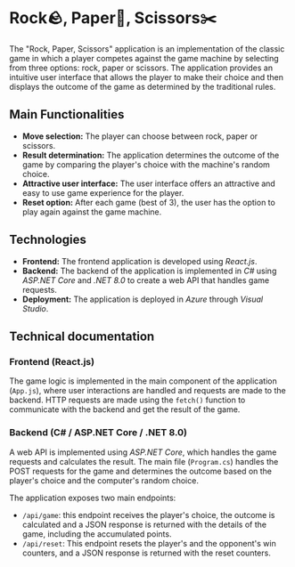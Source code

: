# Rock🪨, Paper📃, Scissors✂️

The "Rock, Paper, Scissors" application is an implementation of the classic game in which a player competes against the game machine by selecting from three options: rock, paper or scissors. The application provides an intuitive user interface that allows the player to make their choice and then displays the outcome of the game as determined by the traditional rules.

## Main Functionalities

 - **Move selection:** The player can choose between rock, paper or scissors.
 - **Result determination:** The application determines the outcome of the game by comparing the player's choice with the machine's random choice.
 - **Attractive user interface:** The user interface offers an attractive and easy to use game experience for the player.
 - **Reset option:** After each game (best of 3), the user has the option to play again against the game machine.

## Technologies

 - **Frontend:** The frontend application is developed using *React.js*.
 - **Backend:** The backend of the application is implemented in *C#* using *ASP.NET Core* and *.NET 8.0* to create a web API that handles game requests. 
 - **Deployment:** The application is deployed in *Azure* through *Visual Studio*.

## Technical documentation

### Frontend (React.js)

The game logic is implemented in the main component of the application (`App.js`), where user interactions are handled and requests are made to the backend. HTTP requests are made using the `fetch()` function to communicate with the backend and get the result of the game.

### Backend (C# / ASP.NET Core / **.NET 8.0**)

A web API is implemented using *ASP.NET Core*, which handles the game requests and calculates the result. The main file (`Program.cs`) handles the POST requests for the game and determines the outcome based on the player's choice and the computer's random choice.

The application exposes two main endpoints:
- `/api/game`: this endpoint receives the player's choice, the outcome is calculated and a JSON response is returned with the details of the game, including the accumulated points.
- `/api/reset`: This endpoint resets the player's and the opponent's win counters, and a JSON response is returned with the reset counters.
